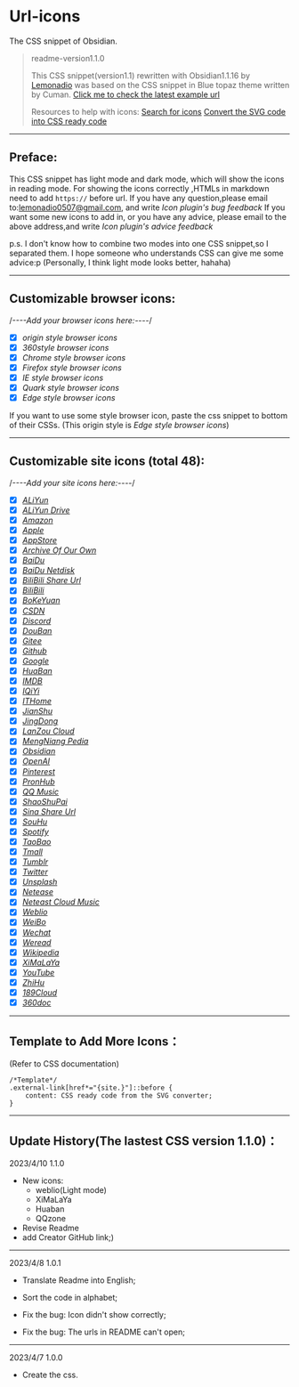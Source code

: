 # Url-icons
The CSS snippet of Obsidian.
> readme-version1.1.0
> 
> This CSS snippet(version1.1) rewritten with Obsidian1.1.16 by [Lemonadio](https://github.com/lemonadio) was based on the CSS snippet in Blue topaz theme written by Cuman.
> [Click me to check the latest example url](https://github.com/cumany/Blue-topaz-examples)
> 
> Resources to help with icons:
> [Search for icons](https://iconify.design/icon-sets)
> [Convert the SVG code into CSS ready code](https://yoksel.github.io/url-encoder)

**************************************************
## Preface:
This CSS snippet has light mode and dark mode, which will show the icons in reading mode.
For showing the icons correctly ,HTMLs in markdown need to add `https://` before url.
If you have any question,please email to:lemonadio0507@gmail.com, and write *Icon plugin's bug feedback*
If you want some new icons to add in, or you have any advice, please email to the above address,and write *Icon plugin's advice feedback*

p.s.
I don't know how to combine two modes into one CSS snippet,so I separated them.
I hope someone who understands CSS can give me some advice:p
(Personally, I think light mode looks better, hahaha)

**************************************************
## Customizable browser icons:
/*----Add your browser icons here:----*/
- [x] *origin style browser icons*
- [x] *360style browser icons*
- [x] *Chrome style browser icons*
- [x] *Firefox style browser icons*
- [x] *IE style browser icons*
- [x] *Quark style browser icons*
- [x] *Edge style browser icons*

If you want to use some style browser icon, paste the css snippet to bottom of their CSSs.
(This origin style is *Edge style browser icons*)

**************************************************
## Customizable site icons (total 48):
/*----Add your site icons here:----*/
- [x] [*ALiYun*](http://www.aliyun.com)
- [x] [*ALiYun Drive*](https://www.aliyundrive.com/)
- [x] [*Amazon*](https://www.amazon.com)
- [x] [*Apple*](https://www.apple.com)
- [x] [*AppStore*](https://apps.apple.com)
- [x] [*Archive Of Our Own*](https://www.archiveofourown.com)
- [x] [*BaiDu*](https://www.baidu.com)
- [x] [*BaiDu Netdisk*](https://pan.baidu.com)
- [x] [*BiliBili Share Url*](https://b23.tv)
- [x] [*BiliBili*](https://www.bilibili.com/)
- [x] [*BoKeYuan*](https://www.cnblogs.com/)
- [x] [*CSDN*](https://csdn.net)
- [x] [*Discord*](https://discord.com)
- [x] [*DouBan*](https://www.douban.com/)
- [x] [*Gitee*](https://gitee.com)
- [x] [*Github*](https://github.com)
- [x] [*Google*](https://www.google.com/)
- [x] [*HuaBan*](https://www.huaban.com)
- [x] [*IMDB*](https://www.imdb.com/)
- [x] [*IQiYi*](https://www.iqiyi.com/)
- [x] [*ITHome*](https://ithome.com)
- [x] [*JianShu*](https://www.jianshu.com/)
- [x] [*JingDong*](https://www.jd.com/)
- [x] [*LanZou Cloud*](https://www.lanzou.com)
- [x] [*MengNiang Pedia*](https://moegirl.org.cn)
- [x] [*Obsidian*](https://obsidian.md)
- [x] [*OpenAI*](https://openai.com)
- [x] [*Pinterest*](https://www.pinterest.com/)
- [x] [*PronHub*](https://pornhub.com)
- [x] [*QQ Music*](https://y.qq.com)
- [x] [*ShaoShuPai*](https://sspai.com)
- [x] [*Sina Share Url*](https://t.cn)
- [x] [*SouHu*](https://www.sohu.com)
- [x] [*Spotify*](https://open.spotify.com)
- [x] [*TaoBao*](https://www.taobao.com)
- [x] [*Tmall*](https://www.tmall.com/)
- [x] [*Tumblr*](https://www.tumblr.com)
- [x] [*Twitter*](https://twitter.com/home)
- [x] [*Unsplash*](https://www.unsplash.com)
- [x] [*Netease*](https://www.163.com)
- [x] [*Neteast Cloud Music*](https://music.163.com)
- [x] [*Weblio*](https://www.weblio.jp)
- [x] [*WeiBo*](https://www.weibo.com)
- [x] [*Wechat*](https://weixin.qq.com/)
- [x] [*Weread*](https://weread.qq.com/)
- [x] [*Wikipedia*](https://www.wikipedia.com)
- [x] [*XiMaLaYa*](https://www.ximalaya.com)
- [x] [*YouTube*](https://www.youtube.com)
- [x] [*ZhiHu*](https://www.zhihu.com)
- [x] [*189Cloud*](https://cloud.189.cn)
- [x] [*360doc*](http://www.360doc.com/)

**************************************************
## Template to Add More Icons：
(Refer to CSS documentation)
```
/*Template*/
.external-link[href*="{site.}"]::before {  
    content: CSS ready code from the SVG converter;  
}

```

**************************************************
## Update History(The lastest CSS version 1.1.0)：
2023/4/10 1.1.0
- New icons:
	- weblio(Light mode)
	- XiMaLaYa
	- Huaban
	- QQzone
- Revise Readme
- add Creator GitHub link;)
---
2023/4/8  1.0.1
- Translate Readme into English;
- Sort the code in alphabet;

- Fix the bug: Icon didn't show correctly;
- Fix the bug: The urls in README can't open;
---
2023/4/7  1.0.0
- Create the css.
